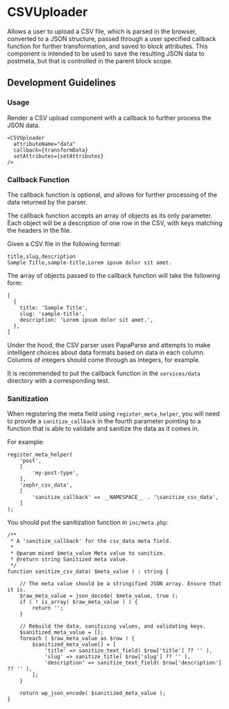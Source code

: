 # CSVUploader

Allows a user to upload a CSV file, which is parsed in the browser, converted to a JSON structure, passed through a user specified callback function for further transformation, and saved to block attributes. This component is intended to be used to save the resulting JSON data to postmeta, but that is controlled in the parent block scope.

## Development Guidelines

### Usage

Render a CSV upload component with a callback to further process the JSON data.

    <CSVUploader
      attributeName="data"
      callback={transformData}
      setAttributes={setAttributes}
    />

### Callback Function

The callback function is optional, and allows for further processing of the data returned by the parser.

The callback function accepts an array of objects as its only parameter. Each object will be a description of one row in the CSV, with keys matching the headers in the file.

Given a CSV file in the following format:

    title,slug,description
    Sample Title,sample-title,Lorem ipsum dolor sit amet.

The array of objects passed to the callback function will take the following form:

    [
      {
        title: 'Sample Title',
        slug: 'sample-title',
        description: 'Lorem ipsum dolor sit amet.',
      },
    ]

Under the hood, the CSV parser uses PapaParse and attempts to make intelligent choices about data formats based on data in each column. Columns of integers should come through as integers, for example.

It is recommended to put the callback function in the `services/data` directory with a corresponding test.

### Sanitization

When registering the meta field using `register_meta_helper`, you will need to provide a `sanitize_callback` in the fourth parameter pointing to a function that is able to validate and sanitize the data as it comes in.

For example:

    register_meta_helper(
        'post',
        [
            'my-post-type',
        ],
        'zephr_csv_data',
        [
            'sanitize_callback' => __NAMESPACE__ . '\sanitize_csv_data',
        ]
    );

You should put the sanitization function in `inc/meta.php`:

    /**
     * A 'sanitize_callback' for the csv_data meta field.
     *
     * @param mixed $meta_value Meta value to sanitize.
     * @return string Sanitized meta value.
     */
    function sanitize_csv_data( $meta_value ) : string {

        // The meta value should be a stringified JSON array. Ensure that it is.
        $raw_meta_value = json_decode( $meta_value, true );
        if ( ! is_array( $raw_meta_value ) ) {
            return '';
        }

        // Rebuild the data, sanitizing values, and validating keys.
        $sanitized_meta_value = [];
        foreach ( $raw_meta_value as $row ) {
            $sanitized_meta_value[] = [
                'title' => sanitize_text_field( $row['title'] ?? '' ),
                'slug' => sanitize_title( $row['slug'] ?? '' ),
                'description' => sanitize_text_field( $row['description'] ?? '' ),
            ];
        }

        return wp_json_encode( $sanitized_meta_value );
    }

